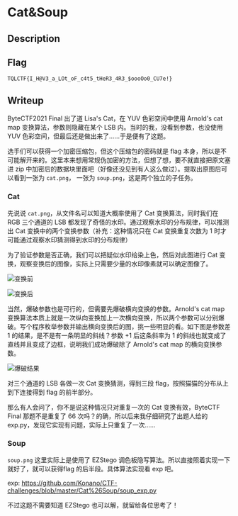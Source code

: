 # Cat&Soup

## Description

## Flag

`TQLCTF{I_H@V3_a_LOt_oF_c4t5_tHeR3_4R3_$oooOo0_CU7e!}`

## Writeup

ByteCTF2021 Final 出了道 Lisa's Cat，在 YUV 色彩空间中使用 Arnold's cat map 变换算法，参数则隐藏在某个 LSB 内。当时的我，没看到参数，也没使用 YUV 色彩空间，但最后还是做出来了……于是便有了这题。

选手们可以获得一个加密压缩包，但这个压缩包的密码就是 flag 本身，所以是不可能解开来的。这里本来想用常规伪加密的方法，但想了想，要不就直接把原文塞进 zip 中加密后的数据块里面吧（好像还没见到有人这么做过）。提取出原图后可以看到一张为 `cat.png`， 一张为 `soup.png`，这是两个独立的子任务。

### Cat

先说说 `cat.png`，从文件名可以知道大概率使用了 Cat 变换算法，同时我们在 RGB 三个通道的 LSB 都发现了奇怪的水印。通过观察水印的分布规律，可以推测出 Cat 变换中的两个变换参数（补充：这种情况只在 Cat 变换重复次数为 1 时才可能通过观察水印猜测得到水印的分布规律）

为了验证参数是否正确，我们可以把疑似水印给染上色，然后对此图进行 Cat 变换，观察变换后的图像，实际上只需要少量的水印像素就可以确定图像了。

![变换前](C:/Users/NanoApe/AppData/Roaming/Typora/typora-user-images/image-20220222013652451.png)

![变换后](C:/Users/NanoApe/AppData/Roaming/Typora/typora-user-images/image-20220222013719811.png)

当然，爆破参数也是可行的，但需要先爆破横向变换的参数。Arnold's cat map 变换算法本质上就是一次纵向变换加上一次横向变换，所以两个参数可以分别爆破。写个程序枚举参数并输出横向变换后的图，挑一些明显的看。如下图是参数差 1 的结果，是不是有一条明显的斜线？参数 +1 后这条斜率为 1 的斜线也就变成了直线并且变成了边框，说明我们成功爆破除了 Arnold's cat map 的横向变换参数。

![爆破结果](C:/Users/NanoApe/AppData/Roaming/Typora/typora-user-images/image-20220222014148267.png)

对三个通道的 LSB 各做一次 Cat 变换猜测，得到三段 flag，按照猫猫的分布从上到下连接得到 flag 的前半部分。

那么有人会问了，你不是说这种情况只对重复一次的 Cat 变换有效，ByteCTF Final 那题不是重复了 66 次吗？的确，所以后来我仔细研究了出题人给的 exp.py，发现它实现有问题，实际上只重复了一次……

### Soup

`soup.png` 这里实际上是使用了 EZStego 调色板隐写算法。所以直接照着实现一下就好了，就可以获得flag 的后半段。具体算法实现看 exp 吧。

exp: https://github.com/Konano/CTF-challenges/blob/master/Cat%26Soup/soup_exp.py

不过这题不需要知道 EZStego 也可以解，就留给各位思考了！
